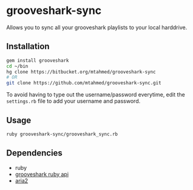 # grooveshark-sync

Allows you to sync all your grooveshark playlists to your local harddrive.

## Installation

```bash
gem install grooveshark
cd ~/bin
hg clone https://bitbucket.org/mtahmed/grooveshark-sync
# OR
git clone https://github.com/mtahmed/grooveshark-sync.git
```

To avoid having to type out the username/password everytime, edit the
`settings.rb` file to add your username and password.

## Usage

```bash
ruby grooveshark-sync/grooveshark_sync.rb
```

## Dependencies
- ruby
- [grooveshark ruby api](https://github.com/sosedoff/grooveshark)
- [aria2](http://aria2.sourceforge.net/)
